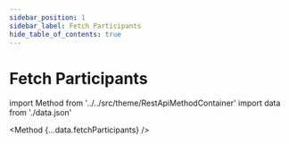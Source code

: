 ```yaml
---
sidebar_position: 1
sidebar_label: Fetch Participants
hide_table_of_contents: true
---
```


# Fetch Participants

import Method from '../../src/theme/RestApiMethodContainer'
import data from './data.json'

<Method
{...data.fetchParticipants}
/>
